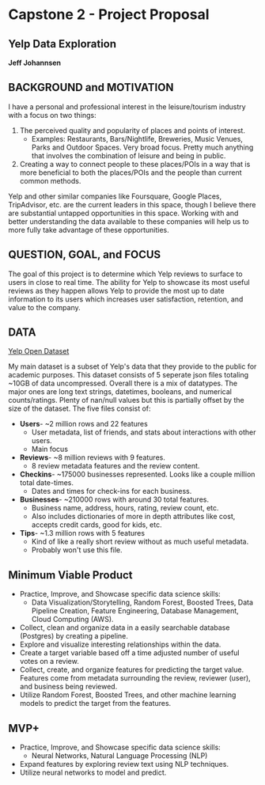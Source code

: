 # Capstone 2 - Project Proposal
## Yelp Data Exploration
**Jeff Johannsen**

## BACKGROUND and MOTIVATION

I have a personal and professional interest in the leisure/tourism industry with a focus on two things:
1. The perceived quality and popularity of places and points of interest. 
    * Examples: Restaurants, Bars/Nightlife, Breweries, Music Venues, Parks and Outdoor Spaces. Very broad focus. Pretty much anything that involves the combination of leisure and being in public.
2. Creating a way to connect people to these places/POIs in a way that is more beneficial to both the places/POIs and the people than current common methods. 

Yelp and other similar companies like Foursquare, Google Places, TripAdvisor, etc. are the current leaders in this space, though I believe there are substantial untapped opportunities in this space.
Working with and better understanding the data available to these companies will help us to more fully take advantage of these opportunities.

## QUESTION, GOAL, and FOCUS
The goal of this project is to determine which Yelp reviews to surface to users in close to real time. The ability for Yelp to showcase its most useful reviews as they happen allows Yelp to provide the most up to date information to its users which increases user satisfaction, retention, and value to the company. 

## DATA

[Yelp Open Dataset](https://www.yelp.com/dataset)

My main dataset is a subset of Yelp's data that they provide to the public for academic purposes.
This dataset consists of 5 seperate json files totaling ~10GB of data uncompressed. Overall there is a mix of datatypes. The major ones are long text strings, datetimes, booleans, and numerical counts/ratings. Plenty of nan/null values but this is partially offset by the size of the dataset. The five files consist of:
* **Users**- ~2 million rows and 22 features
    * User metadata, list of friends, and stats about interactions with other users.
    * Main focus
* **Reviews**- ~8 million reviews with 9 features.
    * 8 review metadata features and the review content.
* **Checkins**- ~175000 businesses represented. Looks like a couple million total date-times. 
    * Dates and times for check-ins for each business. 
* **Businesses**- ~210000 rows with around 30 total features.
    * Business name, address, hours, rating, review count, etc. 
    * Also includes dictionaries of more in depth attributes like cost, accepts credit cards, good for kids, etc.
* **Tips**- ~1.3 million rows with 5 features
    * Kind of like a really short review without as much useful metadata.
    * Probably won't use this file.

## Minimum Viable Product
* Practice, Improve, and Showcase specific data science skills:
    * Data Visualization/Storytelling, Random Forest, Boosted Trees, Data Pipeline Creation, Feature Engineering, Database Management, Cloud Computing (AWS).
* Collect, clean and organize data in a easily searchable database (Postgres) by creating a pipeline.
* Explore and visualize interesting relationships within the data.
* Create a target variable based off a time adjusted number of useful votes on a review.
* Collect, create, and organize features for predicting the target value. Features come from metadata surrounding the review, reviewer (user), and business being reviewed.
* Utilize Random Forest, Boosted Trees, and other machine learning models to predict the target from the features.

## MVP+
* Practice, Improve, and Showcase specific data science skills:
    * Neural Networks, Natural Language Processing (NLP)
* Expand features by exploring review text using NLP techniques.
* Utilize neural networks to model and predict.